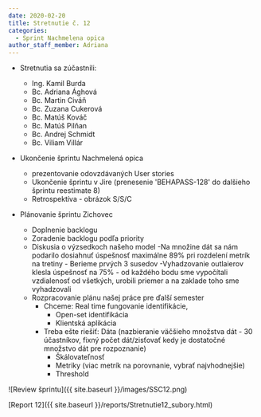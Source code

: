 ```yaml
---
date: 2020-02-20
title: Stretnutie č. 12
categories:
  - Sprint Nachmelena opica
author_staff_member: Adriana
---
```

- Stretnutia sa zúčastnili:
    - Ing. Kamil Burda
    - Bc. Adriana Ághová
    - Bc. Martin Civáň
    - Bc. Zuzana Cukerová
    - Bc. Matúš Kováč
    - Bc. Matúš Pilňan
    - Bc. Andrej Schmidt
    - Bc. Viliam Villár

- Ukončenie šprintu Nachmelená opica
    - prezentovanie odovzdávaných User stories
    - Ukončenie šprintu v Jire (prenesenie 'BEHAPASS-128' do dalšieho šprintu reestimate 8)
    - Retrospektíva - obrázok S/S/C

- Plánovanie šprintu Zichovec
    - Doplnenie backlogu
    - Zoradenie backlogu podľa priority
    - Diskusia o výzsedkoch našeho model
        -Na množine dát sa nám podarilo dosiahnuť úspešnosť maximálne 89% pri rozdelení metrík na tretiny
            - Berieme prvých 3 susedov
         -Vyhadzovanie outlaierov klesla úspešnosť na 75%
            - od každého bodu sme vypočítali vzdialenosť od všetkých, urobili priemer a na zaklade toho sme vyhadzovali
    - Rozpracovanie plánu našej práce pre ďalší semester
        - Chceme: Real time fungovanie identifikácie,
            - Open-set identifikácia
            -  Klientská aplikácia
        - Treba ešte riešiť: Dáta (nazbieranie väčšieho množstva dát - 30 účastníkov, fixný počet dát/zisťovať kedy je dostatočné množstvo dát pre rozpoznanie)
            - Škálovateľnosť
            - Metriky (viac metrík na porovnanie, vybrať najvhodnejšie)
            - Threshold
                             
![Review šprintu]({{ site.baseurl }}/images/SSC12.png)
        
[Report 12]({{ site.baseurl }}/reports/Stretnutie12_subory.html)